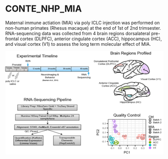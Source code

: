 # CONTE_NHP_MIA

Maternal immune actiation (MIA) via poly ICLC injection was performed on non-human primates (Rhesus macaque) at the end of 1st of 2nd trimsester. RNA-sequencing data was collected from 4 brain regions dorsalateral pre-frontal cortex (DLPFC), anterior cingulate cortex (ACC), hippocampus (HC), and visual cortex (V1) to assess the long term molecular effect of MIA. 

![Experimental design](https://github.com/dhglab/CONTE_NHP_MIA/blob/master/Experimental%20Design.png)

